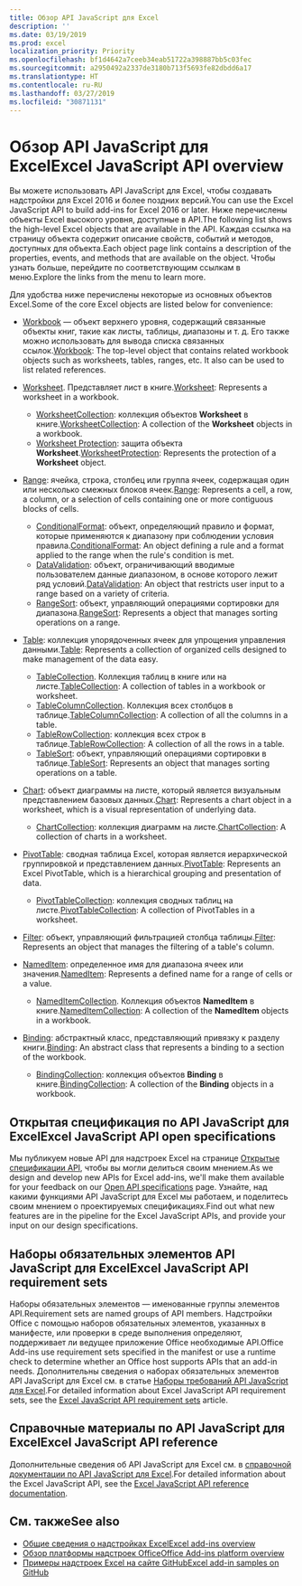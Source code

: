 ```yaml
---
title: Обзор API JavaScript для Excel
description: ''
ms.date: 03/19/2019
ms.prod: excel
localization_priority: Priority
ms.openlocfilehash: bf1d4642a7ceeb34eab51722a398887bb5c03fec
ms.sourcegitcommit: a2950492a2337de3180b713f5693fe82dbdd6a17
ms.translationtype: HT
ms.contentlocale: ru-RU
ms.lasthandoff: 03/27/2019
ms.locfileid: "30871131"
---
```

# <a name="excel-javascript-api-overview"></a><span data-ttu-id="413ee-102">Обзор API JavaScript для Excel</span><span class="sxs-lookup"><span data-stu-id="413ee-102">Excel JavaScript API overview</span></span>

<span data-ttu-id="413ee-103">Вы можете использовать API JavaScript для Excel, чтобы создавать надстройки для Excel 2016 и более поздних версий.</span><span class="sxs-lookup"><span data-stu-id="413ee-103">You can use the Excel JavaScript API to build add-ins for Excel 2016 or later.</span></span> <span data-ttu-id="413ee-104">Ниже перечислены объекты Excel высокого уровня, доступные в API.</span><span class="sxs-lookup"><span data-stu-id="413ee-104">The following list shows the high-level Excel objects that are available in the API.</span></span> <span data-ttu-id="413ee-105">Каждая ссылка на страницу объекта содержит описание свойств, событий и методов, доступных для объекта.</span><span class="sxs-lookup"><span data-stu-id="413ee-105">Each object page link contains a description of the properties, events, and methods that are available on the object.</span></span> <span data-ttu-id="413ee-106">Чтобы узнать больше, перейдите по соответствующим ссылкам в меню.</span><span class="sxs-lookup"><span data-stu-id="413ee-106">Explore the links from the menu to learn more.</span></span>

<span data-ttu-id="413ee-107">Для удобства ниже перечислены некоторые из основных объектов Excel.</span><span class="sxs-lookup"><span data-stu-id="413ee-107">Some of the core Excel objects are listed below for convenience:</span></span> 

- <span data-ttu-id="413ee-108">[Workbook](/javascript/api/excel/excel.workbook) — объект верхнего уровня, содержащий связанные объекты книг, такие как листы, таблицы, диапазоны и т. д. Его также можно использовать для вывода списка связанных ссылок.</span><span class="sxs-lookup"><span data-stu-id="413ee-108">[Workbook](/javascript/api/excel/excel.workbook): The top-level object that contains related workbook objects such as worksheets, tables, ranges, etc. It also can be used to list related references.</span></span>

- <span data-ttu-id="413ee-109">[Worksheet](/javascript/api/excel/excel.worksheet). Представляет лист в книге.</span><span class="sxs-lookup"><span data-stu-id="413ee-109">[Worksheet](/javascript/api/excel/excel.worksheet): Represents a worksheet in a workbook.</span></span> 
    - <span data-ttu-id="413ee-110">[WorksheetCollection](/javascript/api/excel/excel.worksheetcollection): коллекция объектов **Worksheet** в книге.</span><span class="sxs-lookup"><span data-stu-id="413ee-110">[WorksheetCollection](/javascript/api/excel/excel.worksheetcollection): A collection of the **Worksheet** objects in a workbook.</span></span>
    - <span data-ttu-id="413ee-111">[Worksheet Protection](/javascript/api/excel/excel.worksheetprotection): защита объекта **Worksheet**.</span><span class="sxs-lookup"><span data-stu-id="413ee-111">[WorksheetProtection](/javascript/api/excel/excel.worksheetprotection): Represents the protection of a **Worksheet** object.</span></span>

- <span data-ttu-id="413ee-112">[Range](/javascript/api/excel/excel.range): ячейка, строка, столбец или группа ячеек, содержащая один или несколько смежных блоков ячеек.</span><span class="sxs-lookup"><span data-stu-id="413ee-112">[Range](/javascript/api/excel/excel.range): Represents a cell, a row, a column, or a selection of cells containing one or more contiguous blocks of cells.</span></span>
    - <span data-ttu-id="413ee-113">[ConditionalFormat](/javascript/api/excel/excel.conditionalformat): объект, определяющий правило и формат, которые применяются к диапазону при соблюдении условия правила.</span><span class="sxs-lookup"><span data-stu-id="413ee-113">[ConditionalFormat](/javascript/api/excel/excel.conditionalformat): An object defining a rule and a format applied to the range when the rule's condition is met.</span></span>
    - <span data-ttu-id="413ee-114">[DataValidation](/javascript/api/excel/excel.datavalidation): объект, ограничивающий вводимые пользователем данные диапазоном, в основе которого лежит ряд условий.</span><span class="sxs-lookup"><span data-stu-id="413ee-114">[DataValidation](/javascript/api/excel/excel.datavalidation): An object that restricts user input to a range based on a variety of criteria.</span></span>
    - <span data-ttu-id="413ee-115">[RangeSort](/javascript/api/excel/excel.rangesort): объект, управляющий операциями сортировки для диапазона.</span><span class="sxs-lookup"><span data-stu-id="413ee-115">[RangeSort](/javascript/api/excel/excel.rangesort): Represents a object that manages sorting operations on a range.</span></span>

- <span data-ttu-id="413ee-116">[Table](/javascript/api/excel/excel.table): коллекция упорядоченных ячеек для упрощения управления данными.</span><span class="sxs-lookup"><span data-stu-id="413ee-116">[Table](/javascript/api/excel/excel.table): Represents a collection of organized cells designed to make management of the data easy.</span></span>
    - <span data-ttu-id="413ee-117">[TableCollection](/javascript/api/excel/excel.tablecollection). Коллекция таблиц в книге или на листе.</span><span class="sxs-lookup"><span data-stu-id="413ee-117">[TableCollection](/javascript/api/excel/excel.tablecollection): A collection of tables in a workbook or worksheet.</span></span>
    - <span data-ttu-id="413ee-118">[TableColumnCollection](/javascript/api/excel/excel.tablecolumncollection). Коллекция всех столбцов в таблице.</span><span class="sxs-lookup"><span data-stu-id="413ee-118">[TableColumnCollection](/javascript/api/excel/excel.tablecolumncollection): A collection of all the columns in a table.</span></span>
    - <span data-ttu-id="413ee-119">[TableRowCollection](/javascript/api/excel/excel.tablerowcollection): коллекция всех строк в таблице.</span><span class="sxs-lookup"><span data-stu-id="413ee-119">[TableRowCollection](/javascript/api/excel/excel.tablerowcollection): A collection of all the rows in a table.</span></span>
    - <span data-ttu-id="413ee-120">[TableSort](/javascript/api/excel/excel.tablesort): объект, управляющий операциями сортировки в таблице.</span><span class="sxs-lookup"><span data-stu-id="413ee-120">[TableSort](/javascript/api/excel/excel.tablesort): Represents an object that manages sorting operations on a table.</span></span>

- <span data-ttu-id="413ee-121">[Chart](/javascript/api/excel/excel.chart): объект диаграммы на листе, который является визуальным представлением базовых данных.</span><span class="sxs-lookup"><span data-stu-id="413ee-121">[Chart](/javascript/api/excel/excel.chart): Represents a chart object in a worksheet, which is a visual representation of underlying data.</span></span>
    - <span data-ttu-id="413ee-122">[ChartCollection](/javascript/api/excel/excel.chartcollection): коллекция диаграмм на листе.</span><span class="sxs-lookup"><span data-stu-id="413ee-122">[ChartCollection](/javascript/api/excel/excel.chartcollection): A collection of charts in a worksheet.</span></span>
    
- <span data-ttu-id="413ee-123">[PivotTable](/javascript/api/excel/excel.pivottable): сводная таблица Excel, которая является иерархической группировкой и представлением данных.</span><span class="sxs-lookup"><span data-stu-id="413ee-123">[PivotTable](/javascript/api/excel/excel.pivottable): Represents an Excel PivotTable, which is a hierarchical grouping and presentation of data.</span></span> 
    - <span data-ttu-id="413ee-124">[PivotTableCollection](/javascript/api/excel/excel.pivottablecollection): коллекция сводных таблиц на листе.</span><span class="sxs-lookup"><span data-stu-id="413ee-124">[PivotTableCollection](/javascript/api/excel/excel.pivottablecollection): A collection of PivotTables in a worksheet.</span></span>

- <span data-ttu-id="413ee-125">[Filter](/javascript/api/excel/excel.filter): объект, управляющий фильтрацией столбца таблицы.</span><span class="sxs-lookup"><span data-stu-id="413ee-125">[Filter](/javascript/api/excel/excel.filter): Represents an object that manages the filtering of a table's column.</span></span>

- <span data-ttu-id="413ee-126">[NamedItem](/javascript/api/excel/excel.nameditem): определенное имя для диапазона ячеек или значения.</span><span class="sxs-lookup"><span data-stu-id="413ee-126">[NamedItem](/javascript/api/excel/excel.nameditem): Represents a defined name for a range of cells or a value.</span></span> 
    - <span data-ttu-id="413ee-127">[NamedItemCollection](/javascript/api/excel/excel.nameditemcollection). Коллекция объектов **NamedItem** в книге.</span><span class="sxs-lookup"><span data-stu-id="413ee-127">[NamedItemCollection](/javascript/api/excel/excel.nameditemcollection): A collection of the **NamedItem** objects in a workbook.</span></span>

- <span data-ttu-id="413ee-128">[Binding](/javascript/api/excel/excel.binding): абстрактный класс, представляющий привязку к разделу книги.</span><span class="sxs-lookup"><span data-stu-id="413ee-128">[Binding](/javascript/api/excel/excel.binding): An abstract class that represents a binding to a section of the workbook.</span></span>
    - <span data-ttu-id="413ee-129">[BindingCollection](/javascript/api/excel/excel.bindingcollection): коллекция объектов **Binding** в книге.</span><span class="sxs-lookup"><span data-stu-id="413ee-129">[BindingCollection](/javascript/api/excel/excel.bindingcollection): A collection of the **Binding** objects in a workbook.</span></span>

## <a name="excel-javascript-api-open-specifications"></a><span data-ttu-id="413ee-130">Открытая спецификация по API JavaScript для Excel</span><span class="sxs-lookup"><span data-stu-id="413ee-130">Excel JavaScript API open specifications</span></span>

<span data-ttu-id="413ee-131">Мы публикуем новые API для надстроек Excel на странице [Открытые спецификации API](../openspec.md), чтобы вы могли делиться своим мнением.</span><span class="sxs-lookup"><span data-stu-id="413ee-131">As we design and develop new APIs for Excel add-ins, we'll make them available for your feedback on our [Open API specifications](../openspec.md) page.</span></span> <span data-ttu-id="413ee-132">Узнайте, над какими функциями API JavaScript для Excel мы работаем, и поделитесь своим мнением о проектируемых спецификациях.</span><span class="sxs-lookup"><span data-stu-id="413ee-132">Find out what new features are in the pipeline for the Excel JavaScript APIs, and provide your input on our design specifications.</span></span>

## <a name="excel-javascript-api-requirement-sets"></a><span data-ttu-id="413ee-133">Наборы обязательных элементов API JavaScript для Excel</span><span class="sxs-lookup"><span data-stu-id="413ee-133">Excel JavaScript API requirement sets</span></span>

<span data-ttu-id="413ee-134">Наборы обязательных элементов — именованные группы элементов API.</span><span class="sxs-lookup"><span data-stu-id="413ee-134">Requirement sets are named groups of API members.</span></span> <span data-ttu-id="413ee-135">Надстройки Office с помощью наборов обязательных элементов, указанных в манифесте, или проверки в среде выполнения определяют, поддерживает ли ведущее приложение Office необходимые API.</span><span class="sxs-lookup"><span data-stu-id="413ee-135">Office Add-ins use requirement sets specified in the manifest or use a runtime check to determine whether an Office host supports APIs that an add-in needs.</span></span> <span data-ttu-id="413ee-136">Дополнительны сведения о наборах обязательных элементов API JavaScript для Excel см. в статье [Наборы требований API JavaScript для Excel](../requirement-sets/excel-api-requirement-sets.md).</span><span class="sxs-lookup"><span data-stu-id="413ee-136">For detailed information about Excel JavaScript API requirement sets, see the [Excel JavaScript API requirement sets](../requirement-sets/excel-api-requirement-sets.md) article.</span></span>

## <a name="excel-javascript-api-reference"></a><span data-ttu-id="413ee-137">Справочные материалы по API JavaScript для Excel</span><span class="sxs-lookup"><span data-stu-id="413ee-137">Excel JavaScript API reference</span></span>

<span data-ttu-id="413ee-138">Дополнительные сведения об API JavaScript для Excel см. в [справочной документации по API JavaScript для Excel](/javascript/api/excel).</span><span class="sxs-lookup"><span data-stu-id="413ee-138">For detailed information about the Excel JavaScript API, see the [Excel JavaScript API reference documentation](/javascript/api/excel).</span></span>

## <a name="see-also"></a><span data-ttu-id="413ee-139">См. также</span><span class="sxs-lookup"><span data-stu-id="413ee-139">See also</span></span>

- [<span data-ttu-id="413ee-140">Общие сведения о надстройках Excel</span><span class="sxs-lookup"><span data-stu-id="413ee-140">Excel add-ins overview</span></span>](/office/dev/add-ins/excel/excel-add-ins-overview)
- [<span data-ttu-id="413ee-141">Обзор платформы надстроек Office</span><span class="sxs-lookup"><span data-stu-id="413ee-141">Office Add-ins platform overview</span></span>](/office/dev/add-ins/overview/office-add-ins)
- [<span data-ttu-id="413ee-142">Примеры надстроек Excel на сайте GitHub</span><span class="sxs-lookup"><span data-stu-id="413ee-142">Excel add-in samples on GitHub</span></span>](https://github.com/OfficeDev?utf8=%E2%9C%93&q=Excel)
